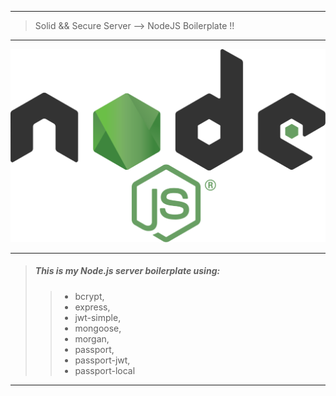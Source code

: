 ___
> Solid && Secure Server --> NodeJS Boilerplate !!
------ 
![alt text](https://github.com/BiggaHD/Solid_Secure_Server/blob/master/Node.js_logo.svg "NodeJS baby")

___
 > ##### This is my Node.js server boilerplate using:
> > * bcrypt, 
> > * express, 
> > * jwt-simple,
> > * mongoose, 
> > * morgan,
> > * passport,
> > * passport-jwt,  
> > * passport-local
___
